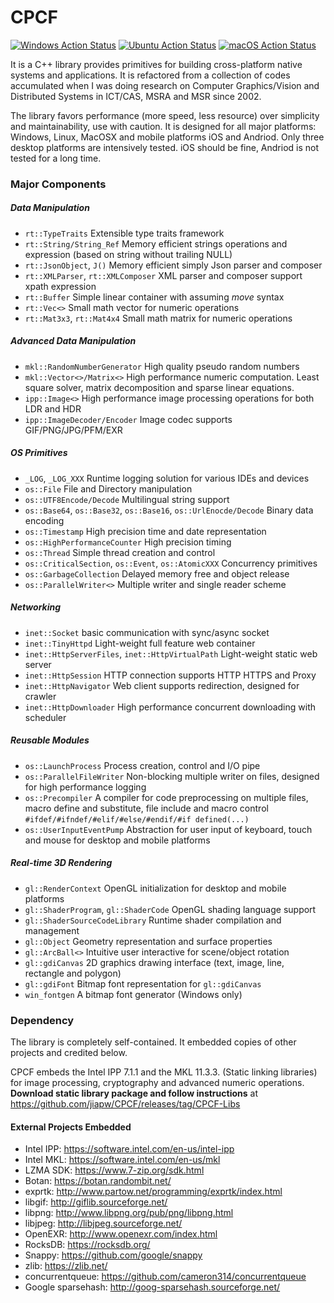 # CPCF

[![Windows Action Status](../../workflows/Windows/badge.svg)](../../actions)
[![Ubuntu Action Status](../../workflows/Ubuntu/badge.svg)](../../actions)
[![macOS Action Status](../../workflows/macOS/badge.svg)](../../actions)

It is a C++ library provides primitives for building cross-platform native systems and applications. It is refactored from a collection of codes accumulated when I was doing research on Computer Graphics/Vision and Distributed Systems in ICT/CAS, MSRA and MSR since 2002. 

The library favors performance (more speed, less resource) over simplicity and maintainability, use with caution. It is designed for all major platforms: Windows, Linux, MacOSX and mobile platforms iOS and Andriod. Only three desktop platforms are intensively tested. iOS should be fine, Andriod is not tested for a long time. 


### Major Components

##### Data Manipulation
* `rt::TypeTraits` Extensible type traits framework
* `rt::String/String_Ref` Memory efficient strings operations and expression (based on string without trailing NULL)
* `rt::JsonObject`, `J()` Memory efficient simply Json parser and composer
* `rt::XMLParser`, `rt::XMLComposer` XML parser and composer support xpath expression
* `rt::Buffer` Simple linear container with assuming *move* syntax
* `rt::Vec<>` Small math vector for numeric operations
* `rt::Mat3x3`, `rt::Mat4x4` Small math matrix for numeric operations

##### Advanced Data Manipulation
* `mkl::RandomNumberGenerator` High quality pseudo random numbers
* `mkl::Vector<>/Matrix<>` High performance numeric computation. Least square solver, matrix decomposition and sparse linear equations.
* `ipp::Image<>` High performance image processing operations for both LDR and HDR
* `ipp::ImageDecoder/Encoder` Image codec supports GIF/PNG/JPG/PFM/EXR

##### OS Primitives
* `_LOG`, `_LOG_XXX` Runtime logging solution for various IDEs and devices
* `os::File` File and Directory manipulation
* `os::UTF8Encode/Decode` Multilingual string support
* `os::Base64`, `os::Base32`, `os::Base16`, `os::UrlEnocde/Decode` Binary data encoding
* `os::Timestamp` High precision time and date representation
* `os::HighPerformanceCounter` High precision timing
* `os::Thread` Simple thread creation and control
* `os::CriticalSection`, `os::Event`, `os::AtomicXXX` Concurrency primitives
* `os::GarbageCollection` Delayed memory free and object release
* `os::ParallelWriter<>` Multiple writer and single reader scheme

##### Networking
* `inet::Socket` basic communication with sync/async socket
* `inet::TinyHttpd` Light-weight full feature web container
* `inet::HttpServerFiles`, `inet::HttpVirtualPath` Light-weight static web server
* `inet::HttpSession` HTTP connection supports HTTP HTTPS and Proxy
* `inet::HttpNavigator` Web client supports redirection, designed for crawler
* `inet::HttpDownloader` High performance concurrent downloading with scheduler

##### Reusable Modules
* `os::LaunchProcess` Process creation, control and I/O pipe
* `os::ParallelFileWriter` Non-blocking multiple writer on files, designed for high performance logging
* `os::Precompiler` A compiler for code preprocessing on multiple files, macro define and substitute, file include and macro control `#ifdef/#ifndef/#elif/#else/#endif/#if defined(...)`
* `os::UserInputEventPump` Abstraction for user input of keyboard, touch and mouse for desktop and mobile platforms

##### Real-time 3D Rendering
* `gl::RenderContext` OpenGL initialization for desktop and mobile platforms
* `gl::ShaderProgram`, `gl::ShaderCode` OpenGL shading language support
* `gl::ShaderSourceCodeLibrary` Runtime shader compilation and management 
* `gl::Object` Geometry representation and surface properties
* `gl::ArcBall<>` Intuitive user interactive for scene/object rotation
* `gl::gdiCanvas` 2D graphics drawing interface (text, image, line, rectangle and polygon)
* `gl::gdiFont` Bitmap font representation for `gl::gdiCanvas`
* `win_fontgen` A bitmap font generator (Windows only)

### Dependency
The library is completely self-contained. It embedded copies of other projects and credited below.

CPCF embeds the Intel IPP 7.1.1 and the MKL 11.3.3. (Static linking libraries) for image processing, cryptography and advanced numeric operations. **Download static library package and follow instructions** at https://github.com/jiapw/CPCF/releases/tag/CPCF-Libs

#### External Projects Embedded
* Intel IPP: https://software.intel.com/en-us/intel-ipp
* Intel MKL: https://software.intel.com/en-us/mkl
* LZMA SDK: https://www.7-zip.org/sdk.html
* Botan: https://botan.randombit.net/
* exprtk: http://www.partow.net/programming/exprtk/index.html
* libgif: http://giflib.sourceforge.net/
* libpng: http://www.libpng.org/pub/png/libpng.html
* libjpeg: http://libjpeg.sourceforge.net/
* OpenEXR: http://www.openexr.com/index.html
* RocksDB: https://rocksdb.org/
* Snappy: https://github.com/google/snappy
* zlib: https://zlib.net/
* concurrentqueue: https://github.com/cameron314/concurrentqueue
* Google sparsehash: http://goog-sparsehash.sourceforge.net/
